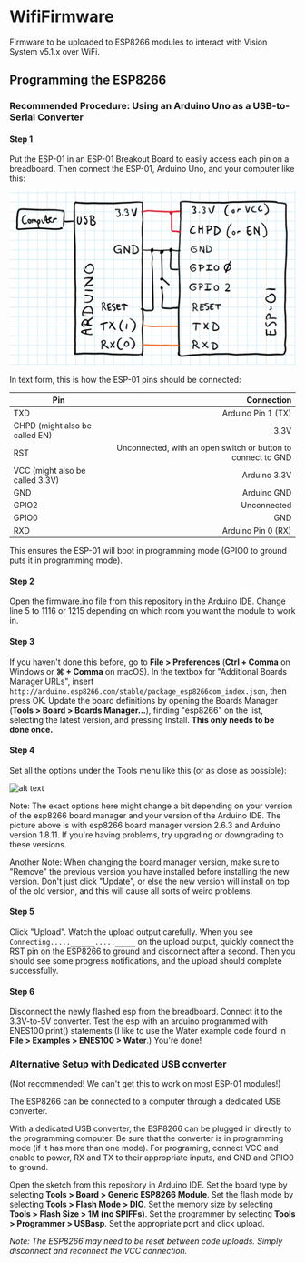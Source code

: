 # WifiFirmware

Firmware to be uploaded to ESP8266 modules to interact with Vision System v5.1.x over WiFi.

## Programming the ESP8266

### Recommended Procedure: Using an Arduino Uno as a USB-to-Serial Converter

#### Step 1
Put the ESP-01 in an ESP-01 Breakout Board to easily access each pin on a breadboard. Then connect the ESP-01, Arduino Uno, and your computer like this:

![alt text](./HardwareSetupSchematic.jpg "Hardware Setup Schematic")

In text form, this is how the ESP-01 pins should be connected:

| Pin                             | Connection                                                   |
|---------------------------------|-------------------------------------------------------------:|
| TXD                             | Arduino Pin 1 (TX)                                           |
| CHPD (might also be called EN)  | 3.3V                                                         |
| RST                             | Unconnected, with an open switch or button to connect to GND |
| VCC (might also be called 3.3V) | Arduino 3.3V                                                 |
| GND                             | Arduino GND                                                  |
| GPIO2                           | Unconnected                                                  |
| GPIO0                           | GND                                                          |
| RXD                             | Arduino Pin 0 (RX)                                           |

This ensures the ESP-01 will boot in programming mode (GPIO0 to ground puts it in programming mode).

#### Step 2
Open the firmware.ino file from this repository in the Arduino IDE. Change line 5 to 1116 or 1215 depending on which room you want the module to work in.

#### Step 3
If you haven't done this before, go to **File > Preferences** (**Ctrl + Comma** on Windows or **⌘ + Comma** on macOS). In the textbox for "Additional Boards Manager URLs", insert `http://arduino.esp8266.com/stable/package_esp8266com_index.json`, then press OK. Update the board definitions by opening the Boards Manager (**Tools > Board > Boards Manager...**), finding "esp8266" on the list, selecting the latest version, and pressing Install. **This only needs to be done once.**

#### Step 4
Set all the options under the Tools menu like this (or as close as possible):

![alt text](./ToolsConfig.jpg "Tools Options")

Note: The exact options here might change a bit depending on your version of the esp8266 board manager and your version of the Arduino IDE. The picture above is with esp8266 board manager version 2.6.3 and Arduino version 1.8.11. If you're having problems, try upgrading or downgrading to these versions. 

Another Note: When changing the board manager version, make sure to "Remove" the previous version you have installed before installing the new version. Don't just click "Update", or else the new version will install on top of the old version, and this will cause all sorts of weird problems.

#### Step 5
Click "Upload". Watch the upload output carefully. When you see ``Connecting.....______....._____`` on the upload output, quickly connect the RST pin on the ESP8266 to ground and disconnect after a second. Then you should see some progress notifications, and the upload should complete successfully.

#### Step 6
Disconnect the newly flashed esp from the breadboard. Connect it to the 3.3V-to-5V converter. Test the esp with an arduino programmed with ENES100.print() statements (I like to use the Water example code found in **File > Examples > ENES100 > Water**.) You're done!


### Alternative Setup with Dedicated USB converter 
(Not recommended! We can't get this to work on most ESP-01 modules!)

The ESP8266 can be connected to a computer through a dedicated USB converter.

With a dedicated USB converter, the ESP8266 can be plugged in directly to the programming computer. Be sure that the converter is in programming mode (if it has more than one mode). For programing, connect VCC and enable to power, RX and TX to their appropriate inputs, and GND and GPIO0 to ground.

Open the sketch from this repository in Arduino IDE. Set the board type by selecting **Tools > Board > Generic ESP8266 Module**. Set the flash mode by selecting **Tools > Flash Mode > DIO**. Set the memory size by selecting **Tools > Flash Size > 1M (no SPIFFs)**. Set the programmer by selecting **Tools > Programmer > USBasp**. Set the appropriate port and click upload.

_Note: The ESP8266 may need to be reset between code uploads. Simply disconnect and reconnect the VCC connection._

